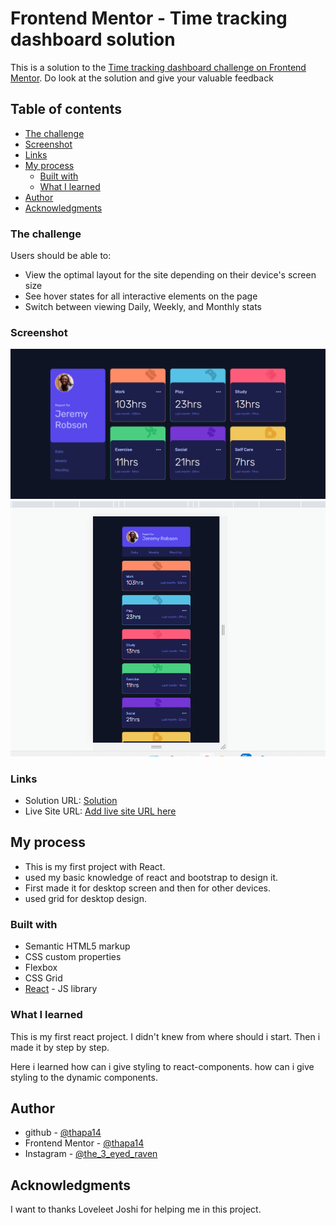 # Frontend Mentor - Time tracking dashboard solution

This is a solution to the [Time tracking dashboard challenge on Frontend Mentor](https://www.frontendmentor.io/challenges/time-tracking-dashboard-UIQ7167Jw). Do look at the solution and give your valuable feedback 

## Table of contents

  - [The challenge](#the-challenge)
  - [Screenshot](#screenshot)
  - [Links](#links)
- [My process](#my-process)
  - [Built with](#built-with)
  - [What I learned](#what-i-learned)
- [Author](#author)
- [Acknowledgments](#acknowledgments)


### The challenge

Users should be able to:

- View the optimal layout for the site depending on their device's screen size
- See hover states for all interactive elements on the page
- Switch between viewing Daily, Weekly, and Monthly stats

### Screenshot

![](./screenshots/desktop.png)
![](./screenshots/mobile.png)


### Links

- Solution URL: [Solution](https://github.com/thapa14/Time-tracking-dashboard-with-reactJS)
- Live Site URL: [Add live site URL here](https://your-live-site-url.com)

## My process

- This is my first project with React.
- used my basic knowledge of react and bootstrap to design it.
- First made it for desktop screen and then for other devices.
- used grid for desktop design. 

### Built with

- Semantic HTML5 markup
- CSS custom properties
- Flexbox
- CSS Grid
- [React](https://reactjs.org/) - JS library

### What I learned

This is my first react project. I didn't knew from where should i start. Then i made it by step by step.

Here i learned how can i give styling to react-components. how can i give styling to the dynamic components. 


## Author

- github - [@thapa14](https://github.com/thapa14)
- Frontend Mentor - [@thapa14](https://www.frontendmentor.io/profile/thapa14)
- Instagram - [@the_3_eyed_raven](https://www.instagram.com/the_3_eyed_raven/)

## Acknowledgments

I want to thanks Loveleet Joshi for helping me in this project.
